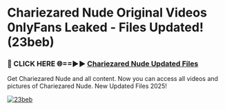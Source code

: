 # Chariezared Nude Original Videos 0nlyFans Leaked - Files Updated! (23beb)

<h3>🔴 CLICK HERE 🌐==►► <a href="https://tinyurl.com/yrmya6cz" rel="nofollow">Chariezared Nude Updated Files</a></h3>

Get Chariezared Nude and all content. Now you can access all videos and pictures of Chariezared Nude. New Updated Files 2025!

[![23beb](https://i.imgur.com/FMdXYCs.gif)](https://tinyurl.com/yrmya6cz)
